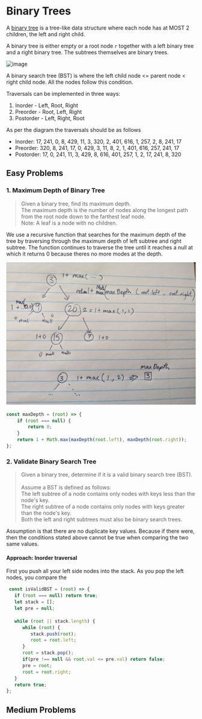 # Binary Trees

A [binary tree](https://emre.me/data-structures/binary-tree/) is a tree-like data structure where each node has at MOST 2 children, the left and right child.

A binary tree is either empty or a root node ```r``` together with a left binary tree and a right binary tree. The subtrees themselves are binary trees.

![image](https://cdn.emre.me/2019-07-26-binary-tree.png)

A binary search tree (BST) is where the left child node <= parent node < right child node. All the nodes follow this condition.

Traversals can be implemented in three ways:

1. Inorder - Left, Root, Right
2. Preorder - Root, Left, Right
3. Postorder - Left, Right, Root

As per the diagram the traversals should be as follows

* Inorder: 17, 241, 0, 8, 429, 11, 3, 320, 2, 401, 616, 1, 257, 2, 8, 241, 17
* Preorder: 320, 8, 241, 17, 0, 429, 3, 11, 8, 2, 1, 401, 616, 257, 241, 17
* Postorder: 17, 0, 241, 11, 3, 429, 8, 616, 401, 257, 1, 2, 17, 241, 8, 320

## Easy Problems

### 1. Maximum Depth of Binary Tree

>Given a binary tree, find its maximum depth.
</br>The maximum depth is the number of nodes along the longest path from the root node down to the farthest leaf node.
</br>Note: A leaf is a node with no children.

We use a recursive function that searches for the maximum depth of the tree by traversing through the maximum depth of left subtree and right subtree. The function continues to traverse the tree until it reaches a null at which it returns 0 because theres no more modes at the depth. 

![image](./maxDepthBT.jpg)

```javascript
const maxDepth = (root) => {
    if (root === null) {
        return 0;
    }
    return 1 + Math.max(maxDepth(root.left), maxDepth(root.right));  
};
```

### 2. Validate Binary Search Tree

>Given a binary tree, determine if it is a valid binary search tree (BST).</br></br>
Assume a BST is defined as follows:</br>
The left subtree of a node contains only nodes with keys less than the node's key.</br>
The right subtree of a node contains only nodes with keys greater than the node's key.</br>
Both the left and right subtrees must also be binary search trees.

Assumption is that there are no duplicate key values. Because if there were, then the conditions stated above cannot be true when comparing the two same values.

#### Approach: Inorder traversal

First you push all your left side nodes into the stack. As you pop the left nodes, you compare the  

```javascript
 const isValidBST = (root) => {
   if (root === null) return true;
   let stack = [];
   let pre = null;
     
   while (root || stack.length) {
      while (root) {
         stack.push(root);
         root = root.left;
      }
      root = stack.pop();
      if(pre !== null && root.val <= pre.val) return false;
      pre = root;
      root = root.right;
   }
   return true;
};
```


## Medium Problems